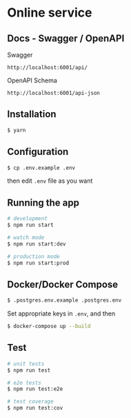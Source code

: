 # Online service

## Docs - Swagger / OpenAPI

Swagger

```
http://localhost:6001/api/
```

OpenAPI Schema

```
http://localhost:6001/api-json
```

## Installation

```bash
$ yarn
```

## Configuration

```bash
$ cp .env.example .env
```

then edit `.env` file as you want

## Running the app

```bash
# development
$ npm run start

# watch mode
$ npm run start:dev

# production mode
$ npm run start:prod
```

## Docker/Docker Compose

```bash
$ .postgres.env.example .postgres.env
```

Set appropriate keys in `.env`, and then

```bash
$ docker-compose up --build
```

## Test

```bash
# unit tests
$ npm run test

# e2e tests
$ npm run test:e2e

# test coverage
$ npm run test:cov
```
